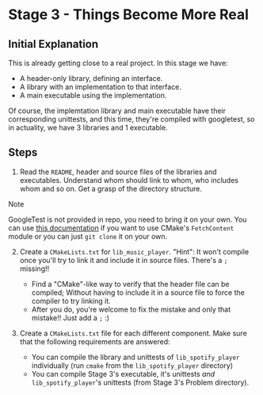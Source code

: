 # Stage 3 - Things Become More Real

## Initial Explanation

This is already getting close to a real project. In this stage we have:
- A header-only library, defining an interface.
- A library with an implementation to that interface.
- A main executable using the implementation.

Of course, the implemtation library and main executable have their corresponding unittests, and this time, they're compiled with googletest, so in actuality, we have 3 libraries and 1 executable.

## Steps

1. Read the `README`, header and source files of the libraries and executables. Understand whom should link to whom, who includes whom and so on. Get a grasp of the directory structure.

> [!NOTE]
> GoogleTest is not provided in repo, you need to bring it on your own.
> You can use [this documentation](https://google.github.io/googletest/quickstart-cmake.html) if you want to use CMake's `FetchContent` module or you can just `git clone` it on your own.

2. Create a `CMakeLists.txt` for `lib_music_player`. "Hint": It won't compile once you'll try to link it and include it in source files. There's a `;` missing!!
    - Find a "CMake"-like way to verify that the header file can be compiled; Without having to include it in a source file to force the compiler to try linking it.
    - After you do, you're welcome to fix the mistake and only that mistake!! Just add a `;` :)

3. Create a `CMakeLists.txt` file for each different component. Make sure that the following requirements are answered:
    - You can compile the library and unittests of `lib_spotify_player` individually (run `cmake` from the `lib_spotify_player` directory)
    - You can compile Stage 3's executable, it's unittests *and* `lib_spotify_player`'s unittests (from Stage 3's Problem directory).


